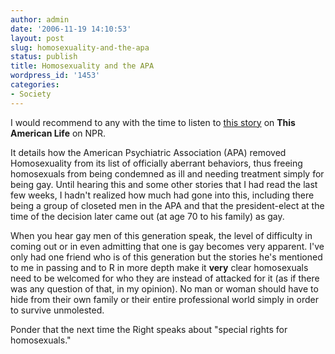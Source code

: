 ```yaml
---
author: admin
date: '2006-11-19 14:10:53'
layout: post
slug: homosexuality-and-the-apa
status: publish
title: Homosexuality and the APA
wordpress_id: '1453'
categories:
- Society
---
```

I would recommend to any with the time to listen to <a href="http://www.thisamericanlife.org/pages/descriptions/02/204.html">this story</a> on <strong>This American Life</strong> on NPR.

It details how the American Psychiatric Association (APA) removed Homosexuality from its list of officially aberrant behaviors, thus freeing homosexuals from being condemned as ill and needing treatment simply for being gay. Until hearing this and some other stories that I had read the last few weeks, I hadn't realized how much had gone into this, including there being a group of closeted men in the APA and that the president-elect at the time of the decision later came out (at age 70 to his family) as gay.

When you hear gay men of this generation speak, the level of difficulty in coming out or in even admitting that one is gay becomes very apparent. I've only had one friend who is of this generation but the stories he's mentioned to me in passing and to R in more depth make it <strong>very</strong> clear homosexuals need to be welcomed for who they are instead of attacked for it (as if there was any question of that, in my opinion). No man or woman should have to hide from their own family or their entire professional world simply in order to survive unmolested.

Ponder that the next time the Right speaks about "special rights for homosexuals."
